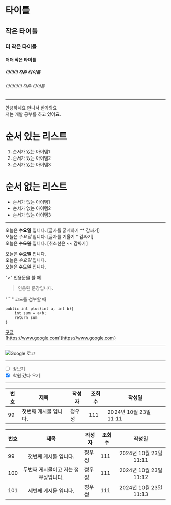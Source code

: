 # 타이틀  
## 작은 타이틀  
### 더 작은 타이틀  
#### 더더 작은 타이틀  
##### 더더더 작은 타이틀
###### 더더더더 작은 타이틀

--- 
안녕하세요 만나서 반가와요  
저는 개발 공부를 하고 있어요.

# 순서 있는 리스트
1. 순서가 있는 아이템1
2. 순서가 있는 아이템2
3. 순서가 있는 아이템3

# 순서 없는 리스트

- 순서가 없는 아이템1
- 순서가 없는 아이템2
- 순서가 없는 아이템3
---


오늘은 **수요일** 입니다.  [글자를 굵게하기 ** 감싸기]  
오늘은 *수요일* 입니다.    [글자를 기울기 * 감싸기]  
오늘은 ~~수요일~~ 입니다.  [취소선은 ~~ 감싸기]  

오늘은 __수요일__ 입니다.  
오늘은 _수요일_ 입니다.  
오늘은 ~~수요일~~ 입니다.

 ">" 인용문을 쓸 때
> 인용된 문장입니다.  

 "```" 코드를 첨부할 때
```
public int plus(int a, int b){
    int sum = a+b;
    return sum
}
```

[구글](https://www.google.com)  
[https://www.google.com](https://www.google.com)

---

![Google 로고](https://www.google.com/images/branding/googlelogo/2x/googlelogo_color_92x30dp.png)

---

-  [ ] 장보기
-  [x] 학원 갔다 오기
---


|번호 |제목 |작성자 |조회수 |작성일 |
|--- |--- |--- |--- |---
|99 |첫번째 게시물 입니다.|정우성 |111 |2024년 10월 23일 11:11 |

|번호 |제목 |작성자 |조회수 |작성일 |
|--- |:---:|--- |--- |:---:
|99 |첫번째 게시물 입니다.|정우성 |111 |2024년 10월 23일 11:11 |
|100 |두번째 게시물이고 저는 정우성입니다.|정우성 |111 |2024년 10월 23일 11:12 |
|101 |세번째 게시물 입니다.|정우성 |111 |2024년 10월 23일 11:13 |